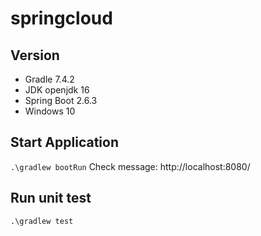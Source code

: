 # springcloud

## Version
- Gradle  7.4.2
- JDK openjdk 16
- Spring Boot 2.6.3
- Windows 10

## Start Application
`.\gradlew bootRun`
Check message: http://localhost:8080/

## Run unit test
`.\gradlew test`